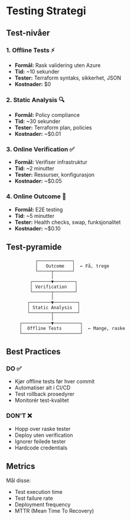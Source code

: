 # Testing Strategi

## Test-nivåer

### 1. Offline Tests ⚡
- **Formål:** Rask validering uten Azure
- **Tid:** ~10 sekunder
- **Tester:** Terraform syntaks, sikkerhet, JSON
- **Kostnader:** $0

### 2. Static Analysis 🔍
- **Formål:** Policy compliance
- **Tid:** ~30 sekunder
- **Tester:** Terraform plan, policies
- **Kostnader:** ~$0.01

### 3. Online Verification ✅
- **Formål:** Verifiser infrastruktur
- **Tid:** ~2 minutter
- **Tester:** Ressurser, konfigurasjon
- **Kostnader:** ~$0.05

### 4. Online Outcome 🎯
- **Formål:** E2E testing
- **Tid:** ~5 minutter
- **Tester:** Health checks, swap, funksjonalitet
- **Kostnader:** ~$0.10

## Test-pyramide

```
           ┌─────────────┐
           │   Outcome   │  ← Få, trege
           └─────┬───────┘
                 │
         ┌───────▼────────┐
         │ Verification   │
         └───────┬────────┘
                 │
        ┌────────▼─────────┐
        │ Static Analysis  │
        └────────┬─────────┘
                 │
     ┌───────────▼──────────┐
     │  Offline Tests       │  ← Mange, raske
     └──────────────────────┘
```

## Best Practices

### DO ✅
- Kjør offline tests før hver commit
- Automatiser alt i CI/CD
- Test rollback prosedyrer
- Monitorér test-kvalitet

### DON'T ❌
- Hopp over raske tester
- Deploy uten verification
- Ignorer feilede tester
- Hardcode credentials

## Metrics

Mål disse:
- Test execution time
- Test failure rate
- Deployment frequency
- MTTR (Mean Time To Recovery)
